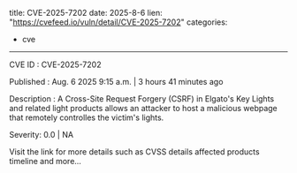  
title: CVE-2025-7202
date: 2025-8-6
lien: "https://cvefeed.io/vuln/detail/CVE-2025-7202"
categories:
  - cve
---

CVE ID : CVE-2025-7202

Published :  Aug. 6
2025
9:15 a.m. | 3 hours
41 minutes ago

Description : A Cross-Site Request Forgery (CSRF) in Elgato's Key Lights and related light products allows an attacker to host a malicious webpage that remotely controlles the victim's lights.

Severity: 0.0 | NA

Visit the link for more details
such as CVSS details
affected products
timeline
and more...
